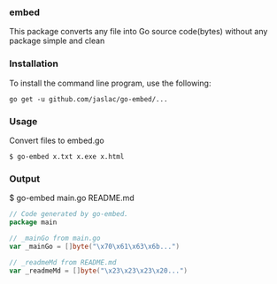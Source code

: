 ### embed

This package converts any file into Go source code(bytes) without any package
simple and clean


### Installation

To install the command line program, use the following:

    go get -u github.com/jaslac/go-embed/...


### Usage

Convert files to embed.go

    $ go-embed x.txt x.exe x.html

### Output

$ go-embed main.go README.md

```go
// Code generated by go-embed.
package main

// _mainGo from main.go
var _mainGo = []byte("\x70\x61\x63\x6b...")

// _readmeMd from README.md
var _readmeMd = []byte("\x23\x23\x23\x20...")
```